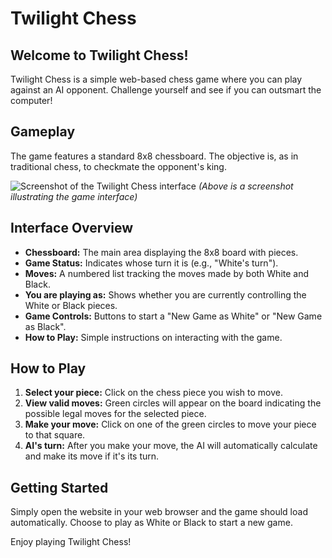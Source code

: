 # Twilight Chess

## Welcome to Twilight Chess!

Twilight Chess is a simple web-based chess game where you can play against an AI opponent. Challenge yourself and see if you can outsmart the computer!

## Gameplay

The game features a standard 8x8 chessboard. The objective is, as in traditional chess, to checkmate the opponent's king.

![Screenshot of the Twilight Chess interface]()
*(Above is a screenshot illustrating the game interface)*

## Interface Overview

* **Chessboard:** The main area displaying the 8x8 board with pieces.
* **Game Status:** Indicates whose turn it is (e.g., "White's turn").
* **Moves:** A numbered list tracking the moves made by both White and Black.
* **You are playing as:** Shows whether you are currently controlling the White or Black pieces.
* **Game Controls:** Buttons to start a "New Game as White" or "New Game as Black".
* **How to Play:** Simple instructions on interacting with the game.

## How to Play

1.  **Select your piece:** Click on the chess piece you wish to move.
2.  **View valid moves:** Green circles will appear on the board indicating the possible legal moves for the selected piece.
3.  **Make your move:** Click on one of the green circles to move your piece to that square.
4.  **AI's turn:** After you make your move, the AI will automatically calculate and make its move if it's its turn.

## Getting Started

Simply open the website in your web browser and the game should load automatically. Choose to play as White or Black to start a new game.

Enjoy playing Twilight Chess!
